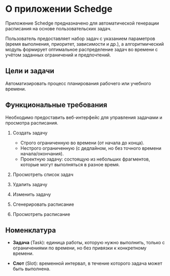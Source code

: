 # О приложении Schedge

Приложение Schedge предназначено
для автоматической генерации расписания
на основе пользовательских задач.

Пользователь предоставляет набор задач с указанием параметров
(время выполнения, приоритет, зависимости и др.), а алгоритмический
модуль формирует оптимальное распределение задач во времени
с учётом заданных ограничений и предпочтений.

## Цели и задачи

Автоматизировать процесс планирования рабочего или учебного времени.

## Функциональные требования

Необходимо предоставить веб-интерфейс для управления задачами и просмотра расписания.

1. Создать задачу
      - Строго ограниченную во времени (от начала до конца).
      - Нестрого ограниченную (с дедлайном, но без точного времени начала/окончания).
      - Проектную задачу: состоящую из небольших фрагментов, 
        которые могут выполняться в разное время.

2. Просмотреть список задач

3. Удалить задачу

4. Изменить задачу

5. Сгенерировать расписание

6. Просмотреть расписание

## Номенклатура

- **Задача** (Task): единица работы, которую нужно выполнить,
  только с ограничениями по времени, но без привязки к конкретному времени.

- **Слот** (Slot): временной интервал, в течение которого задача может быть выполнена.
